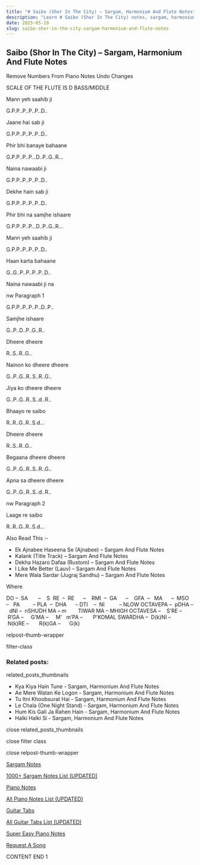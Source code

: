 ```yaml
---
title: "# Saibo (Shor In The City) – Sargam, Harmonium And Flute Notes"
description: "Learn # Saibo (Shor In The City) notes, sargam, harmonium notations and flute notes. Easy step-by-step tutorial for beginners."
date: 2025-05-19
slug: saibo-shor-in-the-city-sargam-harmonium-and-flute-notes
---
```


## Saibo (Shor In The City) – Sargam, Harmonium And Flute Notes

Remove Numbers From Piano Notes
Undo Changes

SCALE OF THE FLUTE IS D BASS/MIDDLE

Mann yeh saahib ji

G.P.P..P..P..P..D..

Jaane hai sab ji

G.P.P..P..P..P..D..

Phir bhi banaye bahaane

G.P.P..P..P…D..P..G..R…

Naina nawaabi ji

G.P.P..P..P..P..D..

Dekhe hain sab ji

G.P.P..P..P..P..D..

Phir bhi na samjhe ishaare

G.P.P..P..P…D..P..G..R…

Mann yeh saahib ji

G.P.P..P..P..P..D..

Haan karta bahaane

G..G..P..P..P..P..D..

Naina nawaabi ji na

nw Paragraph 1

G.P.P..P..P..P..D..P..

Samjhe ishaare

G..P..D..P..G..R..

Dheere dheere

R..S..R..G..

Nainon ko dheere dheere

G..P..G..R..S..R..G..

Jiya ko dheere dheere

G..P..G..R..S..d..R..

Bhaayo re saibo

R..R..G..R..S.d…

Dheere dheere

R..S..R..G..

Begaana dheere dheere

G..P..G..R..S..R..G..

Apna sa dheere dheere

G..P..G..R..S..d..R..

nw Paragraph 2

Laage re saibo

R..R..G..R..S.d…

Also Read This :-

* Ek Ajnabee Haseena Se (Ajnabee) – Sargam And Flute Notes
* Kalank (Title Track) – Sargam And Flute Notes
* Dekha Hazaro Dafaa (Rustom) – Sargam And Flute Notes
* I Like Me Better (Lauv) – Sargam And Flute Notes
* Mere Wala Sardar (Jugraj Sandhu) – Sargam And Flute Notes

Where

DO –  SA       –    S  RE  –  RE      –    RMI  –  GA      –    GFA  –   MA      –  MSO  –   PA         – PLA  –  DHA      – DTI    –  NI          – NLOW OCTAVEPA –  pDHA –  dNI –  nSHUDH MA – m        TIWAR MA – MHIGH OCTAVESA –    S’RE –     R’GA –     G’MA –     M’   m’PA –       P’KOMAL SWARDHA –  D(k)NI –       N(k)RE –       R(k)GA –      G(k)

relpost-thumb-wrapper

filter-class

### Related posts:

related_posts_thumbnails

* Kya Kiya Hain Tune - Sargam, Harmonium And Flute Notes
* Ae Mere Watan Ke Logon - Sargam, Harmonium And Flute Notes
* Tu Itni Khoobsurat Hai - Sargam, Harmonium And Flute Notes
* Le Chala (One Night Stand) - Sargam, Harmonium And Flute Notes
* Hum Kis Gali Ja Rahen Hain - Sargam, Harmonium And Flute Notes
* Halki Halki Si - Sargam, Harmonium And Flute Notes

close related_posts_thumbnails

close filter class

close relpost-thumb-wrapper

[Sargam Notes](/sargam-notes.html)

[1000+ Sargam Notes List (UPDATED)](/all-songs-list-sargam-notes.html)

[Piano Notes](/piano-notes.html)

[All Piano Notes List (UPDATED)](/all-songs-list-piano-notes.html)

[Guitar Tabs](/guitar-tabs.html)

[All Guitar Tabs List (UPDATED)](/all-songs-list-guitar-tabs.html)

[Super Easy Piano Notes](https://studywall.in/)

[Request A Song](/request-a-song.html)

CONTENT END 1

